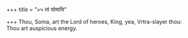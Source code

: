 +++
title = "०५ त्वं सोमासि"

+++
Thou, Soma, art the Lord of heroes, King, yea, Vrtra-slayer thou:  
     Thou art auspicious energy.